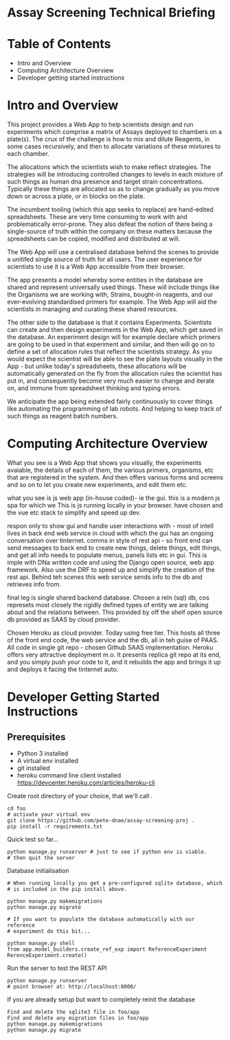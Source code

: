 # Assay Screening Technical Briefing

# Table of Contents
- Intro and Overview
- Computing Architecture Overview
- Developer getting started instructions

# Intro and Overview

This project provides a Web App to help scientists design and run experiments
which comprise a matrix of Assays deployed to chambers on a plate(s). The crux
of the challenge is how to mix and dilute Reagents, in some cases recursively,
and then to allocate variations of these mixtures to each chamber.

The allocations which the scientists wish to make reflect strategies. The
strategies will be introducing controlled changes to levels in each mixture of
such things as human dna presence and target strain concentrations. Typically
these things are allocated so as to change gradually as you move down or across
a plate, or in blocks on the plate.

The incumbent tooling (which this app seeks to replace) are hand-edited
spreadsheets. These are very time consuming to work with and problematically
error-prone. They also defeat the notion of there being a single-source of
truth within the company on these matters because the spreadsheets can be
copied, modified and distributed at will.

The Web App will use a centralised database behind the scenes to provide 
a unitifed single source of truth for all users. The user experience for
scientists to use it is a Web App accessible from their browser.

The app presents a model whereby some entities in the database are shared and
represent universally used things. These will include things like the Organisms
we are working with, Strains, bought-in reagents, and our ever-evolving
standardised primers for example. The Web App will aid the scientists in
managing and curating these shared resources.

The other side to the database is that it contains Experiments. Scientists can
create and then design experiments in the Web App, which get saved in the
database. An experiment design will for example declare which primers are going
to be used in that experiment and similar, and then will go on to define a set
of allocation rules that reflect the scientists strategy. As you would expect
the scientist will be able to see the plate layouts visually in the App - but
unlike today's spreadsheets, these allocations will be automatically generated
on the fly from the allocation rules the scientist has put in, and consequently
become very much easier to change and iterate on, and immune from spreadsheet
thinking and typing errors.

We anticipate the app being extended fairly continuously to cover things like
automating the programming of lab robots. And helping to keep track of such
things as reagent batch numbers.

# Computing Architecture Overview

What you see is a Web App that shows you visually, the experiments avaiable,
the details of each of them, the various primers, organisms, etc that are
registered in the system. And then offers various forms and screens and so on
to let you create new experiments, and edit them etc.

what you see is js web app (in-house coded)- ie the gui. this is a modern js
spa for which we
This is js running locally in your browser.
have chosen and the vue etc stack to simplify and speed up dev.

respon only to show gui and handle user interactions with - most of intell
lives in back end web service in cloud with which the gui has an ongoing conversation
over tinternet.
comms in style of rest api - so front end can send messages to back end to
create new things, delete things, edit things, and get all info needs to
populate menus, panels lists etc in gui. This is imple with DNa written code
and using the Django open source, web app framework. Also use the DRF to speed
up and simplify the creation of the rest api. Behind teh scenes this web
service sends info to the db and retrieves info from.

final leg is single shared backend database. Chosen a reln (sql) db, cos
represets most closely the rigidly defined types of entity we are talking about
and the relations between. This provided by off the shelf open source db
provided as SAAS by cloud provider.

Chosen Heroku as cloud provider. Today using free tier. This hosts all three of
the front end code, the web service and the db, all in teh guise of PAAS.
All code in single git repo - chosen Github SAAS implementation.
Heroku offers very attractive deployment m.o. It presents replica git repo at
its end, and you simply push your code to it, and it rebuilds the app and
brings it up and deploys it facing the tinternet auto.

# Developer Getting Started Instructions

## Prerequisites
- Python 3 installed
- A virtual env installed
- git installed
- heroku command line client installed 
    https://devcenter.heroku.com/articles/heroku-cli

Create root directory of your choice, that we'll call <foo>.

    cd foo
    # activate your virtual env
    git clone https://github.com/pete-dnae/assay-screening-proj .
    pip install -r requirements.txt

Quick test so far...

    python manage.py runserver # just to see if python env is viable.
    # then quit the server

Database initialisation
    
    # When running locally you get a pre-configured sqlite database, which
    # is included in the pip install above.

    python manage.py makemigrations 
    python manage.py migrate

    # If you want to populate the database automatically with our reference
    # experiment do this bit...

    python manage.py shell
    from app.model_builders.create_ref_exp import ReferenceExperiment
    RerenceExperiment.create()


Run the server to test the REST API
    
    python manage.py runserver
    # point browser at: http://localhost:8000/

If you are already setup but want to completely reinit the database

    Find and delete the sqlite3 file in foo/app
    Find and delete any migration files in foo/app
    python manage.py makemigrations 
    python manage.py migrate
